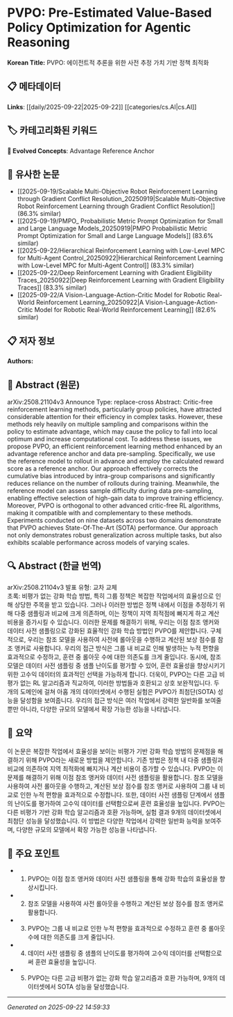 # PVPO: Pre-Estimated Value-Based Policy Optimization for Agentic Reasoning

**Korean Title:** PVPO: 에이전트적 추론을 위한 사전 추정 가치 기반 정책 최적화

## 📋 메타데이터

**Links**: [[daily/2025-09-22|2025-09-22]] [[categories/cs.AI|cs.AI]]

## 🏷️ 카테고리화된 키워드
**🚀 Evolved Concepts**: Advantage Reference Anchor

## 🔗 유사한 논문
- [[2025-09-19/Scalable Multi-Objective Robot Reinforcement Learning through Gradient Conflict Resolution_20250919|Scalable Multi-Objective Robot Reinforcement Learning through Gradient Conflict Resolution]] (86.3% similar)
- [[2025-09-19/PMPO_ Probabilistic Metric Prompt Optimization for Small and Large Language Models_20250919|PMPO Probabilistic Metric Prompt Optimization for Small and Large Language Models]] (83.6% similar)
- [[2025-09-22/Hierarchical Reinforcement Learning with Low-Level MPC for Multi-Agent Control_20250922|Hierarchical Reinforcement Learning with Low-Level MPC for Multi-Agent Control]] (83.3% similar)
- [[2025-09-22/Deep Reinforcement Learning with Gradient Eligibility Traces_20250922|Deep Reinforcement Learning with Gradient Eligibility Traces]] (83.3% similar)
- [[2025-09-22/A Vision-Language-Action-Critic Model for Robotic Real-World Reinforcement Learning_20250922|A Vision-Language-Action-Critic Model for Robotic Real-World Reinforcement Learning]] (82.6% similar)

## 📋 저자 정보

**Authors:** 

## 📄 Abstract (원문)

arXiv:2508.21104v3 Announce Type: replace-cross 
Abstract: Critic-free reinforcement learning methods, particularly group policies, have attracted considerable attention for their efficiency in complex tasks. However, these methods rely heavily on multiple sampling and comparisons within the policy to estimate advantage, which may cause the policy to fall into local optimum and increase computational cost. To address these issues, we propose PVPO, an efficient reinforcement learning method enhanced by an advantage reference anchor and data pre-sampling. Specifically, we use the reference model to rollout in advance and employ the calculated reward score as a reference anchor. Our approach effectively corrects the cumulative bias introduced by intra-group comparisons and significantly reduces reliance on the number of rollouts during training. Meanwhile, the reference model can assess sample difficulty during data pre-sampling, enabling effective selection of high-gain data to improve training efficiency. Moreover, PVPO is orthogonal to other advanced critic-free RL algorithms, making it compatible with and complementary to these methods. Experiments conducted on nine datasets across two domains demonstrate that PVPO achieves State-Of-The-Art (SOTA) performance. Our approach not only demonstrates robust generalization across multiple tasks, but also exhibits scalable performance across models of varying scales.

## 🔍 Abstract (한글 번역)

arXiv:2508.21104v3 발표 유형: 교차 교체  
초록: 비평가 없는 강화 학습 방법, 특히 그룹 정책은 복잡한 작업에서의 효율성으로 인해 상당한 주목을 받고 있습니다. 그러나 이러한 방법은 정책 내에서 이점을 추정하기 위해 다중 샘플링과 비교에 크게 의존하며, 이는 정책이 지역 최적점에 빠지게 하고 계산 비용을 증가시킬 수 있습니다. 이러한 문제를 해결하기 위해, 우리는 이점 참조 앵커와 데이터 사전 샘플링으로 강화된 효율적인 강화 학습 방법인 PVPO를 제안합니다. 구체적으로, 우리는 참조 모델을 사용하여 사전에 롤아웃을 수행하고 계산된 보상 점수를 참조 앵커로 사용합니다. 우리의 접근 방식은 그룹 내 비교로 인해 발생하는 누적 편향을 효과적으로 수정하고, 훈련 중 롤아웃 수에 대한 의존도를 크게 줄입니다. 동시에, 참조 모델은 데이터 사전 샘플링 중 샘플 난이도를 평가할 수 있어, 훈련 효율성을 향상시키기 위한 고수익 데이터의 효과적인 선택을 가능하게 합니다. 더욱이, PVPO는 다른 고급 비평가 없는 RL 알고리즘과 직교하여, 이러한 방법들과 호환되고 상호 보완적입니다. 두 개의 도메인에 걸쳐 아홉 개의 데이터셋에서 수행된 실험은 PVPO가 최첨단(SOTA) 성능을 달성함을 보여줍니다. 우리의 접근 방식은 여러 작업에서 강력한 일반화를 보여줄 뿐만 아니라, 다양한 규모의 모델에서 확장 가능한 성능을 나타냅니다.

## 📝 요약

이 논문은 복잡한 작업에서 효율성을 보이는 비평가 기반 강화 학습 방법의 문제점을 해결하기 위해 PVPO라는 새로운 방법을 제안합니다. 기존 방법은 정책 내 다중 샘플링과 비교에 의존하여 지역 최적화에 빠지거나 계산 비용이 증가할 수 있습니다. PVPO는 이 문제를 해결하기 위해 이점 참조 앵커와 데이터 사전 샘플링을 활용합니다. 참조 모델을 사용하여 사전 롤아웃을 수행하고, 계산된 보상 점수를 참조 앵커로 사용하여 그룹 내 비교로 인한 누적 편향을 효과적으로 수정합니다. 또한, 데이터 사전 샘플링 단계에서 샘플의 난이도를 평가하여 고수익 데이터를 선택함으로써 훈련 효율성을 높입니다. PVPO는 다른 비평가 기반 강화 학습 알고리즘과 호환 가능하며, 실험 결과 9개의 데이터셋에서 최첨단 성능을 달성했습니다. 이 방법은 다양한 작업에서 강력한 일반화 능력을 보여주며, 다양한 규모의 모델에서 확장 가능한 성능을 나타냅니다.

## 🎯 주요 포인트

- 1. PVPO는 이점 참조 앵커와 데이터 사전 샘플링을 통해 강화 학습의 효율성을 향상시킵니다.

- 2. 참조 모델을 사용하여 사전 롤아웃을 수행하고 계산된 보상 점수를 참조 앵커로 활용합니다.

- 3. PVPO는 그룹 내 비교로 인한 누적 편향을 효과적으로 수정하고 훈련 중 롤아웃 수에 대한 의존도를 크게 줄입니다.

- 4. 데이터 사전 샘플링 중 샘플의 난이도를 평가하여 고수익 데이터를 선택함으로써 훈련 효율성을 높입니다.

- 5. PVPO는 다른 고급 비평가 없는 강화 학습 알고리즘과 호환 가능하며, 9개의 데이터셋에서 SOTA 성능을 달성했습니다.

---

*Generated on 2025-09-22 14:59:33*